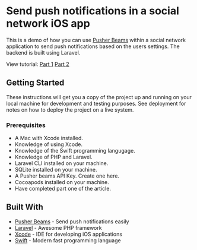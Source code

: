 # Send push notifications in a social network iOS app
This is a demo of how you can use [Pusher Beams](http://pusher.com/beams) within a social network application to send push notifications based on the users settings. The backend is built using Laravel. 

View tutorial: [Part 1](https://pusher.com/tutorials/social-notifications-ios-part-1) [Part 2](https://pusher.com/tutorials/social-notifications-ios-part-1)

## Getting Started
These instructions will get you a copy of the project up and running on your local machine for development and testing purposes. See deployment for notes on how to deploy the project on a live system.

### Prerequisites
- A Mac with Xcode installed.
- Knowledge of using Xcode.
- Knowledge of the Swift programming langugage.
- Knowledge of PHP and Laravel.
- Laravel CLI installed on your machine.
- SQLite installed on your machine.
- A Pusher beams API Key. Create one here.
- Cocoapods installed on your machine.
- Have completed part one of the article.

## Built With

* [Pusher Beams](https://pusher.com/beams) - Send push notifications easily
* [Laravel](https://laravel.com/) - Awesome PHP framework
* [Xcode](https://developer.apple.com/xcode/) - IDE for developing iOS applications
* [Swift](https://developer.apple.com/swift/) - Modern fast programming language
